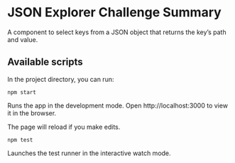 # JSON Explorer Challenge Summary
A component to select keys from a JSON object that returns the keyʼs path and value.

## Available scripts

In the project directory, you can run:

```
npm start
```

Runs the app in the development mode.
Open http://localhost:3000 to view it in the browser.

The page will reload if you make edits.

```
npm test
```

Launches the test runner in the interactive watch mode.